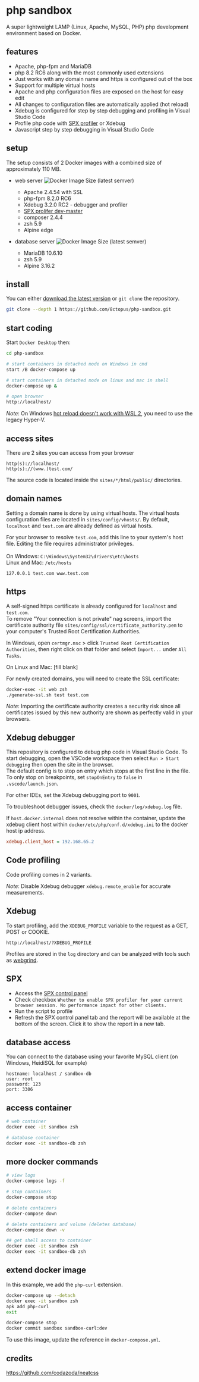 # php sandbox

A super lightweight LAMP (Linux, Apache, MySQL, PHP) php development environment based on Docker.

## features

- Apache, php-fpm and MariaDB
- php 8.2 RC6 along with the most commonly used extensions
- Just works with any domain name and https is configured out of the box
- Support for multiple virtual hosts
- Apache and php configuration files are exposed on the host for easy edit
- All changes to configuration files are automatically applied (hot reload)
- Xdebug is configured for step by step debugging and profiling in Visual Studio Code
- Profile php code with [SPX profiler](https://github.com/NoiseByNorthwest/php-spx) or Xdebug
- Javascript step by step debugging in Visual Studio Code

## setup

The setup consists of 2 Docker images with a combined size of approximately 110 MB.

- web server ![Docker Image Size (latest semver)](https://img.shields.io/docker/image-size/8ct8pus/apache-php-fpm-alpine?sort=semver)
    - Apache 2.4.54 with SSL
    - php-fpm 8.2.0 RC6
    - Xdebug 3.2.0 RC2 - debugger and profiler
    - [SPX prolifer dev-master](https://github.com/NoiseByNorthwest/php-spx)
    - composer 2.4.4
    - zsh 5.9
    - Alpine edge

- database server ![Docker Image Size (latest semver)](https://img.shields.io/docker/image-size/8ct8pus/mariadb-alpine?sort=semver)
    - MariaDB 10.6.10
    - zsh 5.9
    - Alpine 3.16.2

## install

You can either [download the latest version](https://github.com/8ctopus/php-sandbox/tags) or `git clone` the repository.

```sh
git clone --depth 1 https://github.com/8ctopus/php-sandbox.git
```

## start coding

Start `Docker Desktop` then:

```sh
cd php-sandbox

# start containers in detached mode on Windows in cmd
start /B docker-compose up

# start containers in detached mode on linux and mac in shell
docker-compose up &

# open browser
http://localhost/
```

_Note_: On Windows [hot reload doesn't work with WSL 2](https://github.com/microsoft/WSL/issues/4739), you need to use the legacy Hyper-V.

## access sites

There are 2 sites you can access from your browser

    http(s)://localhost/
    http(s)://(www.)test.com/

The source code is located inside the `sites/*/html/public/` directories.

## domain names

Setting a domain name is done by using virtual hosts. The virtual hosts configuration files are located in `sites/config/vhosts/`. By default, `localhost` and `test.com` are already defined as virtual hosts.

For your browser to resolve `test.com`, add this line to your system's host file. Editing the file requires administrator privileges.\
\
On Windows: `C:\Windows\System32\drivers\etc\hosts`\
Linux and Mac: `/etc/hosts`

    127.0.0.1 test.com www.test.com

## https

A self-signed https certificate is already configured for `localhost` and `test.com`.\
To remove "Your connection is not private" nag screens, import the certificate authority file `sites/config/ssl/certificate_authority.pem` to your computer's Trusted Root Certification Authorities.

In Windows, open `certmgr.msc` > click `Trusted Root Certification Authorities`, then right click on that folder and select `Import...` under `All Tasks`.

On Linux and Mac: \[fill blank\]

For newly created domains, you will need to create the SSL certificate:

```sh
docker-exec -it web zsh
./generate-ssl.sh test test.com
```

_Note_: Importing the certificate authority creates a security risk since all certificates issued by this new authority are shown as perfectly valid in your browsers.

## Xdebug debugger

This repository is configured to debug php code in Visual Studio Code. To start debugging, open the VSCode workspace then select `Run > Start debugging` then open the site in the browser.\
The default config is to stop on entry which stops at the first line in the file. To only stop on breakpoints, set `stopOnEntry` to `false` in `.vscode/launch.json`.

For other IDEs, set the Xdebug debugging port to `9001`.

To troubleshoot debugger issues, check the `docker/log/xdebug.log` file.

If `host.docker.internal` does not resolve within the container, update the xdebug client host within `docker/etc/php/conf.d/xdebug.ini` to the docker host ip address.

```ini
xdebug.client_host = 192.168.65.2
```

## Code profiling

Code profiling comes in 2 variants.

_Note_: Disable Xdebug debugger `xdebug.remote_enable` for accurate measurements.

## Xdebug

To start profiling, add the `XDEBUG_PROFILE` variable to the request as a GET, POST or COOKIE.

    http://localhost/?XDEBUG_PROFILE

Profiles are stored in the `log` directory and can be analyzed with tools such as [webgrind](https://github.com/jokkedk/webgrind).

## SPX

- Access the [SPX control panel](http://localhost/?SPX_KEY=dev&SPX_UI_URI=/)
- Check checkbox `Whether to enable SPX profiler for your current browser session. No performance impact for other clients.`
- Run the script to profile
- Refresh the SPX control panel tab and the report will be available at the bottom of the screen. Click it to show the report in a new tab.

## database access

You can connect to the database using your favorite MySQL client (on Windows, HeidiSQL for example)

    hostname: localhost / sandbox-db
    user: root
    password: 123
    port: 3306

## access container

```sh
# web container
docker exec -it sandbox zsh

# database container
docker exec -it sandbox-db zsh
```

## more docker commands

```sh
# view logs
docker-compose logs -f

# stop containers
docker-compose stop

# delete containers
docker-compose down

# delete containers and volume (deletes database)
docker-compose down -v

## get shell access to container
docker exec -it sandbox zsh
docker exec -it sandbox-db zsh
```

## extend docker image

In this example, we add the `php-curl` extension.

```sh
docker-compose up --detach
docker exec -it sandbox zsh
apk add php-curl
exit

docker-compose stop
docker commit sandbox sandbox-curl:dev
```

To use this image, update the reference in `docker-compose.yml`.

## credits

https://github.com/codazoda/neatcss
